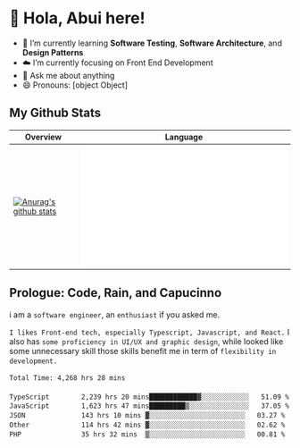 # 👋 Hola, Abui here!

- 🌱 I’m currently learning **Software Testing**, **Software Architecture**, and **Design Patterns**
- ☁️ I’m currently focusing on Front End Development
- 💬 Ask me about anything
- 😄 Pronouns: [object Object]

## My Github Stats

| Overview | Language |
| --- | --- |
|[![Anurag's github stats](https://github-readme-stats.vercel.app/api?username=abui-am&count_private=true)](https://github.com/anuraghazra/github-readme-stats)|![Language](https://raw.githubusercontent.com/abui-am/stats/c6455f656dfce7acd3951e5ec5b25d72af0b2ee3/generated/languages.svg)|

## Prologue: Code, Rain, and Capucinno
i am a `software engineer`, an `enthusiast` if you asked me. 

`I likes Front-end tech, especially Typescript, Javascript, and React.` I also has `some proficiency in UI/UX and graphic design`, while looked like some unnecessary skill those skills benefit me in term of `flexibility in development.`


<!--START_SECTION:waka-->

```txt
Total Time: 4,268 hrs 28 mins

TypeScript        2,239 hrs 20 mins████████████▓░░░░░░░░░░░░   51.09 %
JavaScript        1,623 hrs 47 mins█████████▒░░░░░░░░░░░░░░░   37.05 %
JSON              143 hrs 10 mins ▓░░░░░░░░░░░░░░░░░░░░░░░░   03.27 %
Other             114 hrs 42 mins ▓░░░░░░░░░░░░░░░░░░░░░░░░   02.62 %
PHP               35 hrs 32 mins  ▒░░░░░░░░░░░░░░░░░░░░░░░░   00.81 %
```

<!--END_SECTION:waka-->
